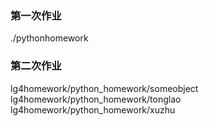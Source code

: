 
### 第一次作业

./pythonhomework

### 第二次作业
lg4homework/python_homework/someobject  
lg4homework/python_homework/tonglao  
lg4homework/python_homework/xuzhu

